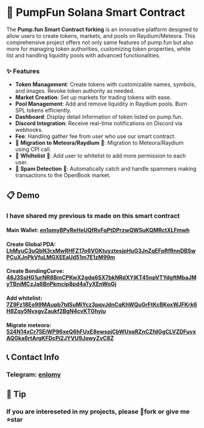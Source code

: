 # 💊 PumpFun Solana Smart Contract

The **Pump.fun Smart Contract forking** is an innovative platform  designed to allow users to create tokens, markets, and pools on Raydium/Meteora. This comprehensive project offers not only same features of pump.fun but also more for managing token authorities, customizing token properties, white list and handling liquidity pools with advanced functionalities.

### ✨ Features

- **Token Management**: Create tokens with customizable names, symbols, and images. Revoke token authority as needed.
- **Market Creation**: Set up markets for trading tokens with ease.
- **Pool Management**: Add and remove liquidity in Raydium pools. Burn SPL tokens efficiently.
- **Dashboard**: Display detail information of token listed on pump.fun.
- **Discord Integration**: Receive real-time notifications on Discord via webhooks.
- **Fee**: Handling gather fee from user who use our smart contract.
- 🚀 **Migration to Meteora/Raydium** 🚀: Migration to Meteora/Raydium using CPI call.
- 🚀 **Whiltelist** 🚀: Add user to whitelist to add more permission to each user.
- 🚀 **Spam Detection** 🚀: Automatically catch and handle spammers making transactions to the OpenBook market.

## 📋 Demo

### I have shared my previous tx made on this smart contract

#### Main Wallet: [en1omyBPyReHeUQfRvFqPtDPrzwQWSuKQMRctXLFmwh](https://solscan.io/account/en1omyBPyReHeUQfRvFqPtDPrzwQWSuKQMRctXLFmwh?cluster=devnet)
#### Create Global PDA: [LhMyuC3uQbN3rxMwRHFZ17o6VGKtuyztesjpHuG3JnZqEFpRfRnnDBSwPCuXJnPkVfuLMGXEEaUd51m7E1zM99m](https://solscan.io/tx/LhMyuC3uQbN3rxMwRHFZ17o6VGKtuyztesjpHuG3JnZqEFpRfRnnDBSwPCuXJnPkVfuLMGXEEaUd51m7E1zM99m?cluster=devnet)
#### Create BondingCurve: [48J3SsHG1urNR8BmCPKwX2gdq6SX7bkNRdXYjKT45npVTYdgftMbaJMyTBniMCzJa6BnPkmcip8pd4aTyXEnWoGj](https://solscan.io/tx/48J3SsHG1urNR8BmCPKwX2gdq6SX7bkNRdXYjKT45npVTYdgftMbaJMyTBniMCzJa6BnPkmcip8pd4aTyXEnWoGj?cluster=devnet)
#### Add whitelist: [7Z9Fz18Eo99MAupb7tdSuMiYcz3pqvJdnCqKhWQuGrFtKcBKoxWJFKrk6H8Zqy5NvxgvZaukf2BgN4cvKTGhyju](https://solscan.io/tx/7Z9Fz18Eo99MAupb7tdSuMiYcz3pqvJdnCqKhWQuGrFtKcBKoxWJFKrk6H8Zqy5NvxgvZaukf2BgN4cvKTGhyju?cluster=devnet)
#### Migrate meteora: [524N14xCr75EiWP96xeQ6hFUxE8ewspjCbWUxqRZnCZfdGgCLVZDFuvxAQGka6rtArgKFDcPi2JYVU9JowyZvC8Z](https://solscan.io/tx/524N14xCr75EiWP96xeQ6hFUxE8ewspjCbWUxqRZnCZfdGgCLVZDFuvxAQGka6rtArgKFDcPi2JYVU9JowyZvC8Z?cluster=devnet)


## 📞 Contact Info

### Telegram: [enlomy](https://t.me/oxalpha_sol)

## 🍵 Tip

### If you are intereseted in my projects, please 🔗fork or give me ⭐star
